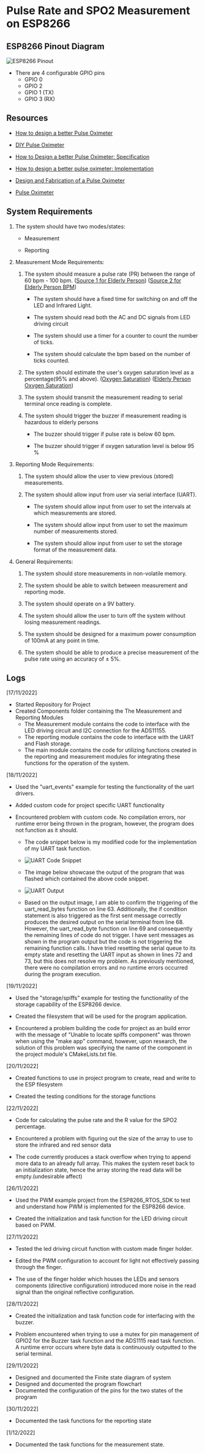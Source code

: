 # Pulse Rate and SPO2 Measurement on ESP8266

## ESP8266 Pinout Diagram

![ESP8266 Pinout](https://i0.wp.com/www.ktechnics.com/wp-content/uploads/2020/08/ESP8266-ESP-01-pin-out.jpg?fit=800%2C800&ssl=1)

- There are 4 configurable GPIO pins
  - GPIO 0
  - GPIO 2
  - GPIO 1 (TX)
  - GPIO 3 (RX)

## Resources

- [How to design a better Pulse Oximeter](https://www.analog.com/en/technical-articles/how-to-design-a-better-pulse-oximeter.html)

- [DIY Pulse Oximeter](https://www.instructables.com/DIY-Pulse-Oximeter/)

- [How to Design a better Pulse Oximeter: Specification](https://www.embedded.com/how-to-design-a-better-pulse-oximeter-specifications/)

- [How to design a better pulse oximeter: Implementation](https://www.embedded.com/how-to-design-a-better-pulse-oximeter-implementation/)

- [Design and Fabrication of a Pulse Oximeter](https://www.researchgate.net/publication/335058012_Design_and_Fabrication_of_a_Pulse_Oximeter)

- [Pulse Oximeter](https://www.researchgate.net/publication/278730850_Design_and_implementation_of_a_Pulse_Oximeter)

## System Requirements

1. The system should have two modes/states:

   - Measurement

   - Reporting

1. Measurement Mode Requirements:

   1. The system should measure a pulse rate (PR) between the range of 60 bpm - 100 bpm. ([Source 1 for Elderly Person](https://www.healthtap.com/q/normal-pulse-rate-elderly/)) ([Source 2 for Elderly Person BPM](https://healthfully.com/normal-pulse-rate-senior-citizens-5454202.html))

      - The system should have a fixed time for switching on and off the LED and Infrared Light.

      - The system should read both the AC and DC signals from LED driving circuit

      - The system should use a timer for a counter to count the number of ticks.

      - The system should calculate the bpm based on the number of ticks counted.

   1. The system should estimate the user's oxygen saturation level as a percentage(95% and above). ([Oxygen Saturation](https://www.ncbi.nlm.nih.gov/books/NBK525974/)) ([Elderly Person Oxygen Saturation](https://www.griswoldhomecare.com/blog/2021/august/oxygen-levels-in-elderly-adults-when-to-be-conce/))

   1. The system should transmit the measurement reading to serial terminal once reading is complete.

   1. The system should trigger the buzzer if measurement reading is hazardous to elderly persons

      - The buzzer should trigger if pulse rate is below 60 bpm.

      - The buzzer should trigger if oxygen saturation level is below 95 %

1. Reporting Mode Requirements:

   1. The system should allow the user to view previous (stored) measurements.

   1. The system should allow input from user via serial interface (UART).

      - The system should allow input from user to set the intervals at which measurements are stored.

      - The system should allow input from user to set the maximum number of measurements stored.

      - The system should allow input from user to set the storage format of the measurement data.

1. General Requirements:

   1. The system should store measurements in non-volatile memory.

   1. The system should be able to switch between measurement and reporting mode.

   1. The system should operate on a 9V battery.

   1. The system should allow the user to turn off the system without losing measurement readings.

   1. The system should be designed for a maximum power consumption of 100mA at any point in time.

   1. The system should be able to produce a precise measurement of the pulse rate using an accuracy of ± 5%.

## Logs 
[17/11/2022] 

- Started Repository for Project
- Created Components folder containing the The Measurement and Reporting Modules
   - The Measurement module contains the code to interface with the LED driving circuit and I2C connection for the ADS11155.
   - The reporting module contains the code to interface with the UART and Flash storage.
   - The main module contains the code for utilizing functions created in the reporting and measurement modules for integrating these functions for the operation of the system.

[18/11/2022]
- Used the "uart_events" example for testing the functionality of the uart drivers.

- Added custom code for project specific UART functionality

- Encountered problem with custom code. No compilation errors, nor runtime error being thrown in the program, however, the program does not function as it should. 
   
   - The code snippet below is my modified code for the implementation of my UART task function.
   
   - ![UART Code Snippet](./Docs/Uart_Code.png)
   
   - The image below showcase the output of the program that was flashed which contained the above code snippet.

   - ![UART Output](./Docs/Uart_output.png)

   - Based on the output image, I am able to confirm the triggering of the uart_read_bytes function on line 63. Additionally, the if condition statement is also triggered as the first sent message correctly produces the desired output on the serial terminal from line 68. However, the uart_read_byte function on line 69 and consequently the remaining lines of code do not trigger.
    I have sent messages as shown in the program output but the code is not triggering the remaining function calls. I have tried resetting the serial queue to its empty state and resetting the UART input as shown in lines 72 and 73, but this does not resolve my problem. 
   As previously mentioned, there were no compilation errors and no runtime errors occurred during the program execution.

[19/11/2022]

- Used the "storage/spiffs" example for testing the functionality of the storage capability of the ESP8266 device.

- Created the filesystem that will be used for the program application.

- Encountered a problem building the code for project as an build error with the message of "Unable to locate spiffs component" was thrown when using the "make app" command, however, upon research, the solution of this problem was specifying the name of the component in the project module's CMakeLists.txt file.

[20/11/2022]
- Created functions to use in project program to create, read and write to the ESP filesystem

- Created the testing conditions for the storage functions

[22/11/2022]
- Code for calculating the pulse rate and the R value for the SPO2 percentage.

- Encountered a problem with figuring out the size of the array to use to store the infrared and red sensor data

- The code currently produces a stack overflow when trying to append more data to an already full array. This makes the system reset back to an initialization state, hence the array storing the read data will be empty.(undesirable affect)

[26/11/2022]
- Used the PWM example project from the ESP8266_RTOS_SDK to test and understand how PWM is implemented for the ESP8266 device. 


- Created the initialization and task function for the LED driving circuit based on PWM.


[27/11/2022]
- Tested the led driving circuit function with custom made finger holder.

- Edited the PWM configuration to account for light not effectively passing through the finger.

- The use of the finger holder which houses the LEDs and sensors components (directive configuration) introduced more noise in the read signal than the original reflective configuration.

[28/11/2022]
 - Created the initialization and task function code for interfacing with the buzzer.

 - Problem encountered when trying to use a mutex for pin management of GPIO2 for the Buzzer task function and the ADS1115 read task function. A runtime error occurs where byte data is continuously outputted to the serial terminal.

[29/11/2022]
- Designed and documented the Finite state diagram of system
- Designed and documented the program flowchart
- Documented the configuration of the pins for the two states of the program

[30/11/2022]
- Documented the task functions for the reporting state

[1/12/2022]
- Documented the task functions for the measurement state.
